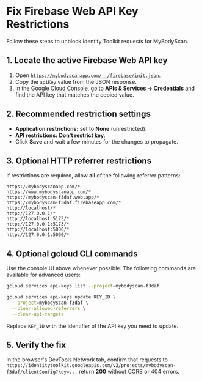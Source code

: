 # Fix Firebase Web API Key Restrictions

Follow these steps to unblock Identity Toolkit requests for MyBodyScan.

## 1. Locate the active Firebase Web API key
1. Open [`https://mybodyscanapp.com/__/firebase/init.json`](https://mybodyscanapp.com/__/firebase/init.json).
2. Copy the `apiKey` value from the JSON response.
3. In the [Google Cloud Console](https://console.cloud.google.com/apis/credentials?project=mybodyscan-f3daf), go to **APIs & Services → Credentials** and find the API key that matches the copied value.

## 2. Recommended restriction settings
- **Application restrictions:** set to **None** (unrestricted).
- **API restrictions:** **Don't restrict key**.
- Click **Save** and wait a few minutes for the changes to propagate.

## 3. Optional HTTP referrer restrictions
If restrictions are required, allow **all** of the following referrer patterns:
```
https://mybodyscanapp.com/*
https://www.mybodyscanapp.com/*
https://mybodyscan-f3daf.web.app/*
https://mybodyscan-f3daf.firebaseapp.com/*
http://localhost/*
http://127.0.0.1/*
http://localhost:5173/*
http://127.0.0.1:5173/*
http://localhost:5000/*
http://127.0.0.1:5000/*
```

## 4. Optional gcloud CLI commands
Use the console UI above whenever possible. The following commands are available for advanced users:
```bash
gcloud services api-keys list --project=mybodyscan-f3daf

gcloud services api-keys update KEY_ID \
  --project=mybodyscan-f3daf \
  --clear-allowed-referrers \
  --clear-api-targets
```
Replace `KEY_ID` with the identifier of the API key you need to update.

## 5. Verify the fix
In the browser's DevTools Network tab, confirm that requests to
`https://identitytoolkit.googleapis.com/v2/projects/mybodyscan-f3daf/clientConfig?key=...`
return **200** without CORS or 404 errors.
